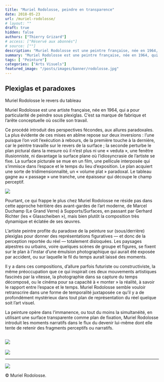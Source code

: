 ```yaml
---
title: "Muriel Rodolosse, peindre en transparence"
date: 2018-05-23
url: /muriel-rodolosse/
# layout: ""
draft: true
hidden: false
authors: ["Thierry Grizard"]
# access: ["Réservé aux abonnés"]
# source: [""]
description: "Muriel Rodolosse est une peintre française, née en 1964, qui a pour particularité de peindre sous plexiglas. C’est sa marque de fabrique et l’arête conceptuelle où oscille son travail."
summary: "Muriel Rodolosse est une peintre française, née en 1964, qui a pour particularité de peindre sous plexiglas. C’est sa marque de fabrique et l’arête conceptuelle où oscille son travail."
tags: [ "Peinture"]
categories: ["Arts Visuels"]
featured_image: "/posts/images/banner/rodolosse.jpg"
---
```

## Plexiglas et paradoxes

Muriel Rodolosse le revers du tableau

Muriel Rodolosse est une artiste française, née en 1964, qui a pour particularité de peindre sous plexiglas. C’est sa marque de fabrique et l’arête conceptuelle où oscille son travail.

Ce procédé introduit des perspectives fécondes, aux allures paradoxales. La plus évidente de ces mises en abîme repose sur deux inversions : l’une puisque l’on voit l’exécution à rebours, de la première touche à la dernière, car le peintre travaille sur le revers de la surface ; la seconde perturbe le plan pictural dans la mesure où il n’est plus ni une « veduta », une fenêtre illusionniste, ni davantage la surface plane où l’idiosyncrasie de l’artiste se fixe. La surface picturale se mue en un film, une pellicule interposée qui s’immisce dans l’espace et le temps du lieu d’exposition. Le plan acquiert une sorte de tridimensionnalité, un « volume plat » paradoxal. Le tableau gagne au « passage » une tranche, une épaisseur qui découpe le champ perceptif.

![](/posts/images/rodolosse/muriel-rodolossepaintingplexigas-13.jpg)

Pourtant, ce qui frappe le plus chez Muriel Rodolosse ne réside pas dans cette approche héritière des avant-gardes de l’art moderne, de Marcel Duchamp (Le Grand Verre) à Supports/Surfaces, en passant par Gerhard Richter (les « Glasscheiben »), mais bien plutôt la composition très dynamique et éclatée de ses œuvres.

L’artiste peintre profite du paradoxe de la peinture sur (sous/derrière) plexiglas pour donner des représentations figuratives — et donc de la perception reportée du réel — totalement disloquées. Les paysages alpestres ou urbains, voire quelques scènes de groupe et figures, se fixent sur le plan à l’instar d’une émulsion photographique qui aurait été exposée par accident, ou sur laquelle le fil du temps aurait laissé des moments.

Il y a dans ces compositions, d’allure parfois futuriste ou constructiviste, la même préoccupation que ce qui inspirait ces deux mouvements artistiques fascinés par la vitesse, la photographie dans sa capture du temps décomposé, ou le cinéma pour sa capacité à « monter » la réalité, à savoir le rapport entre l’espace et le temps. Muriel Rodolosse semble vouloir retranscrire dans une forme de temporalité juxtaposée ce qu’il y a de profondément mystérieux dans tout plan de représentation du réel quelque soit l’art visuel.

La peinture opère dans l’immanence, ou tout du moins la simultanéité, en   utilisant une surface transparente comme plan de fixation, Muriel Rodolosse introduit les moments narratifs dans le flux du devenir lui-même dont elle tente de retenir des fragments perceptifs ou narratifs.

![](/posts/images/rodolosse/muriel-rodolossepaintingplexigas-3.jpg)
---

![](/posts/images/rodolosse/muriel-rodolossepaintingplexigas.jpg)

---

![](/posts/images/rodolosse/muriel-rodolossepaintingplexigas-14.jpg)

© Muriel Rodolosse.